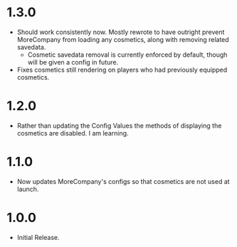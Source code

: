 # 1.3.0 
 - Should work consistently now. Mostly rewrote to have outright prevent MoreCompany from loading any cosmetics, along with removing related savedata.
    - Cosmetic savedata removal is currently enforced by default, though will be given a config in future.
 - Fixes cosmetics still rendering on players who had previously equipped cosmetics.

# 1.2.0 
 - Rather than updating the Config Values the methods of displaying the cosmetics are disabled. I am learning.

# 1.1.0 
 - Now updates MoreCompany's configs so that cosmetics are not used at launch.

# 1.0.0 
 - Initial Release.
